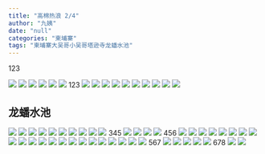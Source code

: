 ```yaml
---
title: "高棉热浪 2/4"
author: "九姨"
date: "null"
categories: "柬埔寨"
tags: "柬埔寨大吴哥小吴哥塔逊寺龙蟠水池"
---
```


123

![](images/20190505_142545.jpg) ![](images/20190505_160437.jpg) ![](images/20190505_162109.jpg) ![](images/20190505_162121.jpg) ![](images/20190505_163054.jpg) ![](images/P1040685.jpg) 
123
![](images/P1040689.jpg) ![](images/P1040690.jpg) ![](images/P1040694.jpg) ![](images/P1040702.jpg) ![](images/P1040703.jpg) ![](images/P1040705.jpg) ![](images/P1040708.jpg) ![](images/P1040713.jpg) ![](images/P1040714.jpg) ![](images/P1040717.jpg) 

## 龙蟠水池

![](images/P1040719.jpg) ![](images/P1040721.jpg) ![](images/P1040722.jpg) ![](images/P1040725.jpg) ![](images/P1040739.jpg) ![](images/P1040742.jpg) ![](images/P1040751.jpg) ![](images/P1040752.jpg) ![](images/P1040753.jpg) ![](images/P1040754.jpg) 
345
![](images/P1040755.jpg) ![](images/P1040758.jpg) ![](images/P1040762.jpg) ![](images/P1040766.jpg) 
456
![](images/P1040768.jpg) ![](images/P1040776.jpg) ![](images/P1040777.jpg) ![](images/P1040782.jpg) ![](images/P1040783.jpg) ![](images/P1040794.jpg) ![](images/P1040797-1.jpg) ![](images/P1040800.jpg) ![](images/P1040801.jpg) ![](images/P1040803.jpg) ![](images/P1040807_meitu_1.jpg) ![](images/P1040810.jpg) ![](images/P1040811.jpg) ![](images/P1040812.jpg) ![](images/P1040821.jpg) ![](images/P1040823.jpg) ![](images/P1040824.jpg) ![](images/P1040825.jpg) ![](images/P1040826.jpg) ![](images/P1040827.jpg) ![](images/P1040835.jpg) ![](images/P1040836.jpg) 
567
![](images/P1040841.jpg) ![](images/P1040843.jpg) ![](images/P1040844.jpg) ![](images/P1040846.jpg) ![](images/P1040854.jpg) 
678
![](images/P1040860.jpg) ![](images/P1040861.jpg)
